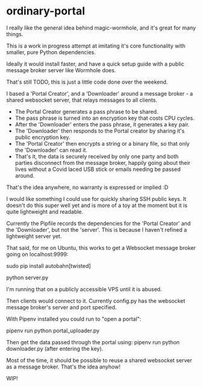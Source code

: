 # ordinary-portal

I really like the general idea behind magic-wormhole, and it's great for many things.

This is a work in progress attempt at imitating it's core functionality with smaller, pure Python dependencies.

Ideally it would install faster, and have a quick setup guide with a public message broker server like Wormhole does.

That's still TODO, this is just a little code done over the weekend.

I based a 'Portal Creator', and a 'Downloader' around a message broker - a shared websocket server, that relays messages to all clients.


- The Portal Creator generates a pass phrase to be shared.
- The pass phrase is turned into an encryption key that costs CPU cycles.
- After the 'Downloader' enters the pass phrase, it generates a key pair.
- The 'Downloader' then responds to the Portal creator by sharing it's public encryption key.
- The 'Portal Creator' then encrypts a string or a binary file, so that only the 'Downloader' can read it.
- That's it, the data is securely received by only one party and both parties disconnect from the message broker, happily going about their lives without a Covid laced USB stick or emails needing be passed around.


That's the idea anywhere, no warranty is expressed or implied :D

I would like something I could use for quickly sharing SSH public keys.
It doesn't do this super well yet and is more of a toy at the moment but it is quite lightweight and readable.

Currently the Pipfile records the dependencies for the 'Portal Creator' and the 'Downloader', but not the 'server'.
This is because I haven't refined a lightweight server yet.

That said, for me on Ubuntu, this works to get a Websocket message broker going on localhost:9999:

sudo pip install autobahn[twisted]

python server.py

I'm running that on a publicly accessible VPS until it is abused.

Then clients would connect to it. Currently config.py has the websocket message broker's server and port specified.

With Pipenv installed you could run to "open a portal":

pipenv run python portal_uploader.py


Then get the data passed through the portal using:
pipenv run python downloader.py
(after entering the key).

Most of the time, it should be possible to reuse a shared websocket server as a message broker.
That's the idea anyhow!

WIP!